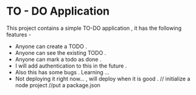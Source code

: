 # TO - DO Application
This project contains a simple TO-DO application , it has the following features -

 - Anyone can create a TODO .
 - Anyone  can see the existing TODO .
 - Anyone  can mark a todo as done .
 - I will add authentication to this in the future .
 - Also this has some bugs . Learning ...
 - Not deploying it right now... , will deploy when it is good .
 // initialize a node project
 //put a package.json 

